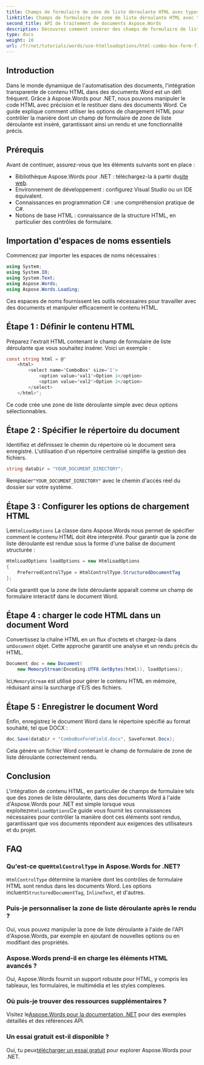 ```yaml
---
title: Champs de formulaire de zone de liste déroulante HTML avec types de contrôle préférés
linktitle: Champs de formulaire de zone de liste déroulante HTML avec types de contrôle préférés
second_title: API de traitement de documents Aspose.Words
description: Découvrez comment insérer des champs de formulaire de liste déroulante dans des documents Word à l'aide d'Aspose.Words pour .NET. Ce guide étape par étape couvre les options de chargement HTML, les types de contrôle préférés et les conseils de personnalisation avancés pour une automatisation transparente des documents.
type: docs
weight: 10
url: /fr/net/tutorials/words/use-htmlloadoptions/html-combo-box-form-fields-with-preferred-control-types/
---
```

## Introduction

Dans le monde dynamique de l'automatisation des documents, l'intégration transparente de contenu HTML dans des documents Word est un défi fréquent. Grâce à Aspose.Words pour .NET, nous pouvons manipuler le code HTML avec précision et le restituer dans des documents Word. Ce guide explique comment utiliser les options de chargement HTML pour contrôler la manière dont un champ de formulaire de zone de liste déroulante est inséré, garantissant ainsi un rendu et une fonctionnalité précis.

## Prérequis

Avant de continuer, assurez-vous que les éléments suivants sont en place :

-  Bibliothèque Aspose.Words pour .NET : téléchargez-la à partir du[site web](https://releases.aspose.com/words/net/). 
- Environnement de développement : configurez Visual Studio ou un IDE équivalent.  
- Connaissances en programmation C# : une compréhension pratique de C#.  
- Notions de base HTML : connaissance de la structure HTML, en particulier des contrôles de formulaire.  

## Importation d'espaces de noms essentiels

Commencez par importer les espaces de noms nécessaires :

```csharp
using System;
using System.IO;
using System.Text;
using Aspose.Words;
using Aspose.Words.Loading;
```

Ces espaces de noms fournissent les outils nécessaires pour travailler avec des documents et manipuler efficacement le contenu HTML.

## Étape 1 : Définir le contenu HTML

Préparez l'extrait HTML contenant le champ de formulaire de liste déroulante que vous souhaitez insérer. Voici un exemple :

```csharp
const string html = @"
    <html>
        <select name='ComboBox' size='1'>
            <option value='val1'>Option 1</option>
            <option value='val2'>Option 2</option>
        </select>
    </html>";
```

Ce code crée une zone de liste déroulante simple avec deux options sélectionnables.

## Étape 2 : Spécifier le répertoire du document

Identifiez et définissez le chemin du répertoire où le document sera enregistré. L'utilisation d'un répertoire centralisé simplifie la gestion des fichiers.

```csharp
string dataDir = "YOUR_DOCUMENT_DIRECTORY";
```

 Remplacer`"YOUR_DOCUMENT_DIRECTORY"` avec le chemin d'accès réel du dossier sur votre système.

## Étape 3 : Configurer les options de chargement HTML

 Le`HtmlLoadOptions` La classe dans Aspose.Words nous permet de spécifier comment le contenu HTML doit être interprété. Pour garantir que la zone de liste déroulante est rendue sous la forme d'une balise de document structurée :

```csharp
HtmlLoadOptions loadOptions = new HtmlLoadOptions
{
    PreferredControlType = HtmlControlType.StructuredDocumentTag
};
```

Cela garantit que la zone de liste déroulante apparaît comme un champ de formulaire interactif dans le document Word.

## Étape 4 : charger le code HTML dans un document Word

 Convertissez la chaîne HTML en un flux d'octets et chargez-la dans un`Document` objet. Cette approche garantit une analyse et un rendu précis du HTML.

```csharp
Document doc = new Document(
    new MemoryStream(Encoding.UTF8.GetBytes(html)), loadOptions);
```

 Ici,`MemoryStream` est utilisé pour gérer le contenu HTML en mémoire, réduisant ainsi la surcharge d'E/S des fichiers.

## Étape 5 : Enregistrer le document Word

Enfin, enregistrez le document Word dans le répertoire spécifié au format souhaité, tel que DOCX :

```csharp
doc.Save(dataDir + "ComboBoxFormField.docx", SaveFormat.Docx);
```

Cela génère un fichier Word contenant le champ de formulaire de zone de liste déroulante correctement rendu.

## Conclusion

 L'intégration de contenu HTML, en particulier de champs de formulaire tels que des zones de liste déroulante, dans des documents Word à l'aide d'Aspose.Words pour .NET est simple lorsque vous exploitez`HtmlLoadOptions`Ce guide vous fournit les connaissances nécessaires pour contrôler la manière dont ces éléments sont rendus, garantissant que vos documents répondent aux exigences des utilisateurs et du projet.

## FAQ

###  Qu'est-ce que`HtmlControlType` in Aspose.Words for .NET?
`HtmlControlType` détermine la manière dont les contrôles de formulaire HTML sont rendus dans les documents Word. Les options incluent`StructuredDocumentTag`, `InlineText`, et d'autres.

### Puis-je personnaliser la zone de liste déroulante après le rendu ?
Oui, vous pouvez manipuler la zone de liste déroulante à l'aide de l'API d'Aspose.Words, par exemple en ajoutant de nouvelles options ou en modifiant des propriétés.

### Aspose.Words prend-il en charge les éléments HTML avancés ?
Oui, Aspose.Words fournit un support robuste pour HTML, y compris les tableaux, les formulaires, le multimédia et les styles complexes.

### Où puis-je trouver des ressources supplémentaires ?
 Visitez le[Aspose.Words pour la documentation .NET](https://reference.aspose.com/words/net/) pour des exemples détaillés et des références API.

### Un essai gratuit est-il disponible ?
 Oui, tu peux[télécharger un essai gratuit](https://releases.aspose.com/) pour explorer Aspose.Words pour .NET.